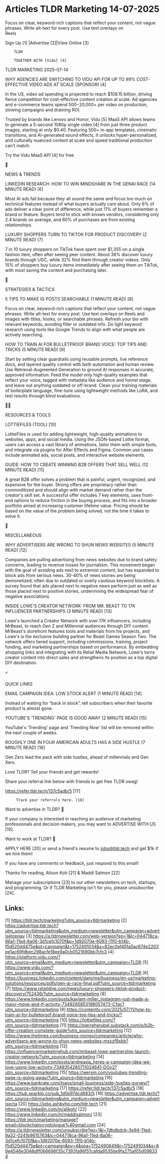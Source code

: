 # Articles TLDR Marketing 14-07-2025

Focus on clear, keyword-rich captions that reflect your content, not
vague phrases. Write alt-text for every post. Use text overlays on
Reels ‌ ‌ ‌ ‌ ‌ ‌ ‌ ‌ ‌ ‌ ‌ ‌ ‌ ‌ ‌ ‌ ‌ ‌ ‌ ‌ ‌ ‌ ‌ ‌ ‌ ‌  ‌ ‌ ‌ ‌ ‌ ‌ ‌ ‌ ‌ ‌ ‌ ‌ ‌ ‌ ‌ ‌ ‌ ‌ ‌ ‌ ‌ ‌ ‌ ‌ ‌ ‌ 


 Sign Up [1] |Advertise [2]|View Online [3] 

		TLDR 

		TOGETHER WITH [Vidu] [4]

TLDR MARKETING 2025-07-14

 WHY AGENCIES ARE SWITCHING TO VIDU API FOR UP TO 99% COST-EFFECTIVE
VIDEO ADS AT SCALE (SPONSOR) [4] 

 In the US, video ad spending is projected to reach $108.15 billion,
driving fierce competition for cost-effective content creation at
scale. Ad agencies and e-commerce teams spend $500-$20,000+ per video
on production, slowing campaigns and draining ROI. 

Trusted by brands like Lenovo and Honor, Vidu [5] MaaS API allows
teams to generate a 5-second 1080p single video [4] from just three
product images, starting at only $0.40. Featuring 500+ in-app
templates, cinematic transitions, and AI-generated sound effects, it
unlocks hyper-personalized, and culturally nuanced content at scale
and speed traditional production can't match. 

Try the Vidu MaaS API [4] for free

📱 

NEWS & TRENDS

 LINKEDIN RESEARCH: HOW TO WIN MINDSHARE IN THE GENAI RACE (14 MINUTE
READ) [6] 

 Most AI ads fail because they all sound the same and focus too much
on technical features instead of what buyers actually care about. Only
6% of ads deliver a clear point of difference, while just 11% of
buyers remember a brand or feature. Buyers tend to stick with known
vendors, considering only 2.4 brands on average, and 60% of purchases
are from existing relationships. 

 LUXURY SHOPPERS TURN TO TIKTOK FOR PRODUCT DISCOVERY (2 MINUTE READ)
[7] 

 7 in 10 luxury shoppers on TikTok have spent over $1,355 on a single
fashion item, often after seeing peer content. About 38% discover
luxury brands through UGC, while 32% find them through creator videos.
Only 15% of shoppers buy luxury items immediately after seeing them on
TikTok, with most saving the content and purchasing later. 

🚀 

STRATEGIES & TACTICS

 5 TIPS TO MAKE IG POSTS SEARCHABLE (1 MINUTE READ) [8] 

 Focus on clear, keyword-rich captions that reflect your content, not
vague phrases. Write alt-text for every post. Use text overlays on
Reels and images with titles, hooks, or searchable phrases. Refresh
your bio with relevant keywords, avoiding filler or outdated info. Do
light keyword research using tools like Google Trends to align with
what people are actively searching. 

 HOW TO TRAIN AI FOR BULLETPROOF BRAND VOICE: TOP TIPS AND TRICKS (5
MINUTE READ) [9] 

 Start by setting clear guardrails using reusable prompts, live
reference docs, and layered quality control with both automation and
human review. Use Retrieval-Augmented Generation to ground AI
responses in accurate, approved information. Feed the model only
high-quality examples that reflect your voice, tagged with metadata
like audience and funnel stage, and leave out anything outdated or
off-brand. Clean your training materials of boilerplate language,
fine-tune using lightweight methods like LoRA, and test results
through blind evaluations. 

🧑‍💻 

RESOURCES & TOOLS

 LOTTIEFILES (TOOL) [10] 

 LottieFiles is used for adding lightweight, high-quality animations
to websites, apps, and social media. Using the JSON-based Lottie
format, users can access a vast library of animations, tailor them
with simple tools, and integrate via plugins for After Effects and
Figma. Common use cases include animated ads, social posts, and
interactive website elements. 

 GUIDE: HOW TO CREATE WINNING B2B OFFERS THAT SELL WELL (12 MINUTE
READ) [11] 

 A great B2B offer solves a problem that is painful, urgent,
recognized, and expensive for the buyer. Strong offers are proprietary
rather than commoditized and should align with market demand rather
than the creator's skill set. A successful offer includes 7 key
elements, uses front-end options to reduce friction in the buying
process, and fits into a broader portfolio aimed at increasing
customer lifetime value. Pricing should be based on the value of the
problem being solved, not the time it takes to solve it. 

🎁 

MISCELLANEOUS

 WHY ADVERTISERS ARE WRONG TO SHUN NEWS WEBSITES (5 MINUTE READ) [12] 

 Companies are pulling advertising from news websites due to brand
safety concerns, leading to revenue losses for journalism. This
movement began with the goal of avoiding ads next to extremist
content, but has expanded to block ads from serious news. 30-40% of
news stories are being demonetized, often due to outdated or overly
cautious keyword blocklists. A survey found that ads placed next to
negative news perform just as well as those placed next to positive
stories, undermining the widespread fear of negative associations. 

 INSIDE LOWE'S CREATOR NETWORK: FROM MR. BEAST TO 17K INFLUENCER
PARTNERSHIPS (3 MINUTE READ) [13] 

 Lowe's launched a Creator Network with over 17K influencers,
including MrBeast, to reach Gen Z and Millennial audiences through DIY
content. MrBeast's storefront features tools and materials from his
projects, and Lowe's is the exclusive building partner for Beast Games
Season Two. The network offers tiered support, including commissions,
training, project funding, and marketing partnerships based on
performance. By embedding shopping links and integrating with its
Retail Media Network, Lowe's turns creator content into direct sales
and strengthens its position as a top digital DIY destination. 

⚡ 

QUICK LINKS

 EMAIL CAMPAIGN IDEA: LOW STOCK ALERT (1 MINUTE READ) [14] 

 Instead of waiting for “back in stock”, tell subscribers when
their favorite product is almost gone. 

 YOUTUBE'S ‘TRENDING' PAGE IS GOOD AWAY (2 MINUTE READ) [15] 

 YouTube's ‘Trending' page and ‘Trending Now' list will be removed
within the next couple of weeks. 

 ROUGHLY ONE IN FOUR AMERICAN ADULTS HAS A SIDE HUSTLE (7 MINUTE READ)
[16] 

 Gen Zers lead the pack with side hustles, ahead of millennials and
Gen Xers. 

Love TLDR? Tell your friends and get rewards!

 Share your referral link below with friends to get free TLDR swag! 

 https://refer.tldr.tech/137c5adb/5 [17] 

		 Track your referrals here. [18] 

Want to advertise in TLDR? 📰

 If your company is interested in reaching an audience of marketing
professionals and decision makers, you may want to ADVERTISE WITH US
[19]. 

Want to work at TLDR? 💼

 APPLY HERE [20] or send a friend's resume to jobs@tldr.tech and get
$1k if we hire them! 

 If you have any comments or feedback, just respond to this email! 

Thanks for reading, 
Alison Koh [21] & Maddi Salmon [22] 

 Manage your subscriptions [23] to our other newsletters on tech,
startups, and programming. Or if TLDR Marketing isn't for you, please
unsubscribe [24]. 

 

Links:
------
[1] https://tldr.tech/marketing?utm_source=tldrmarketing
[2] https://advertise.tldr.tech?utm_source=tldrmarketing&utm_medium=newsletter&utm_campaign=advertisetopnav
[3] https://a.tldrnewsletter.com/web-version?ep=1&lc=044718ca-96a1-11ed-8a06-3d1cefc1070f&p=1d92070e-6093-11f0-b14b-f5d520d4475e&pt=campaign&t=1752491034&s=82ec0ef45fa5ac674e2203ee1ac69fdbec298acfe18ee9a0cb0521690bb7cfc3
[4] https://platform.vidu.com/?utm_source=email&utm_medium=newsletter&utm_campaign=TLDR
[5] https://www.vidu.com/?utm_source=email&utm_medium=newsletter&utm_campaign=TLDR
[6] https://business.linkedin.com/content/dam/me/business/en-us/marketing-solutions/resources/pdfs/gen-ai-race-final.pdf?utm_source=tldrmarketing
[7] https://www.retaildive.com/news/luxury-shoppers-tiktok-product-discovery/752436/?utm_source=tldrmarketing
[8] https://www.linkedin.com/posts/kaylam-miller_instagram-just-made-a-major-move-and-if-activity-7349265853198057473-C1qc?utm_source=tldrmarketing
[9] https://contently.com/2025/07/11/how-to-train-ai-for-bulletproof-brand-voice-top-tips-and-tricks/?utm_source=tldrmarketing
[10] https://lottiefiles.com/?utm_source=tldrmarketing
[11] https://pierreherubel.substack.com/p/b2b-offer-creation-complete-guide?utm_source=tldrmarketing
[12] https://www.thetimes.com/business-money/companies/article/why-advertisers-are-wrong-to-shun-news-websites-msxzf9sbb?utm_source=tldrmarketing
[13] https://influencermarketinghub.com/mrbeast-lowe-partnership-launch-creator-network/?utm_source=tldrmarketing
[14] https://www.linkedin.com/posts/andreasja_heres-a-campaign-idea-we-love-using-low-activity-7349354280711024641-DOv2?utm_source=tldrmarketing
[15] https://wersm.com/youtubes-trending-page-is-going-away/?utm_source=tldrmarketing
[16] https://www.bankrate.com/loans/small-business/side-hustles-survey/?utm_source=tldrmarketing
[17] https://refer.tldr.tech/137c5adb/5
[18] https://hub.sparklp.co/sub_1d5b97dcd683/5
[19] https://advertise.tldr.tech/?utm_source=tldrmarketing&utm_medium=newsletter&utm_campaign=advertisecta
[20] https://jobs.ashbyhq.com/tldr.tech
[21] https://www.linkedin.com/in/alikoh/
[22] https://www.linkedin.com/in/maddisalmon/
[23] https://tldr.tech/marketing/manage?email=blockchaincryptologue%40gmail.com
[24] https://a.tldrnewsletter.com/unsubscribe?ep=1&l=7dbdbdcb-3e94-11ed-9a32-0241b9615763&lc=044718ca-96a1-11ed-8a06-3d1cefc1070f&p=1d92070e-6093-11f0-b14b-f5d520d4475e&pt=campaign&pv=4&spa=1752490849&t=1752491034&s=89e4546e3048dff066696f35c7393fa96f51cafda9535be9fa275af05d098334